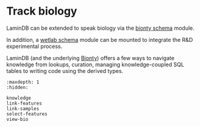# Track biology

LaminDB can be extended to speak biology via the [bionty schema](https://lamin.ai/docs/lnschema-bionty) module.

In addition, a [wetlab schema](https://lamin.ai/docs/lnschema-wetlab) module can be mounted to integrate the R&D experimental process.

LaminDB (and the underlying [Bionty](https://lamin.ai/docs/bionty)) offers a few ways to navigate knowledge from lookups, curation, managing knowledge-coupled SQL tables to writing code using the derived types.

```{toctree}
:maxdepth: 1
:hidden:

knowledge
link-features
link-samples
select-features
view-bio
```
